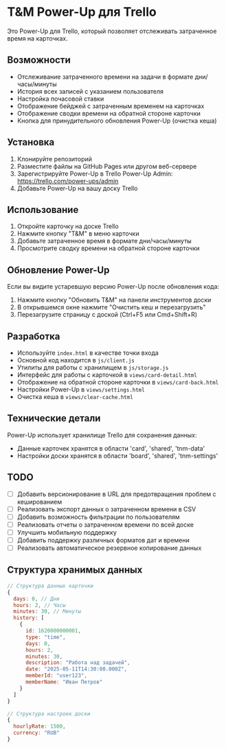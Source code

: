 # T&M Power-Up для Trello

Это Power-Up для Trello, который позволяет отслеживать затраченное время на карточках.

## Возможности

- Отслеживание затраченного времени на задачи в формате дни/часы/минуты
- История всех записей с указанием пользователя
- Настройка почасовой ставки
- Отображение бейджей с затраченным временем на карточках
- Отображение сводки времени на обратной стороне карточки
- Кнопка для принудительного обновления Power-Up (очистка кеша)

## Установка

1. Клонируйте репозиторий
2. Разместите файлы на GitHub Pages или другом веб-сервере
3. Зарегистрируйте Power-Up в Trello Power-Up Admin: https://trello.com/power-ups/admin
4. Добавьте Power-Up на вашу доску Trello

## Использование

1. Откройте карточку на доске Trello
2. Нажмите кнопку "T&M" в меню карточки
3. Добавьте затраченное время в формате дни/часы/минуты
4. Просмотрите сводку времени на обратной стороне карточки

## Обновление Power-Up

Если вы видите устаревшую версию Power-Up после обновления кода:

1. Нажмите кнопку "Обновить T&M" на панели инструментов доски
2. В открывшемся окне нажмите "Очистить кеш и перезагрузить"
3. Перезагрузите страницу с доской (Ctrl+F5 или Cmd+Shift+R)

## Разработка

- Используйте `index.html` в качестве точки входа
- Основной код находится в `js/client.js`
- Утилиты для работы с хранилищем в `js/storage.js`
- Интерфейс для работы с карточкой в `views/card-detail.html`
- Отображение на обратной стороне карточки в `views/card-back.html`
- Настройки Power-Up в `views/settings.html`
- Очистка кеша в `views/clear-cache.html`

## Технические детали

Power-Up использует хранилище Trello для сохранения данных:
- Данные карточек хранятся в области 'card', 'shared', 'tnm-data'
- Настройки доски хранятся в области 'board', 'shared', 'tnm-settings'

## TODO

- [ ] Добавить версионирование в URL для предотвращения проблем с кешированием
- [ ] Реализовать экспорт данных о затраченном времени в CSV
- [ ] Добавить возможность фильтрации по пользователям
- [ ] Реализовать отчеты о затраченном времени по всей доске
- [ ] Улучшить мобильную поддержку
- [ ] Добавить поддержку различных форматов дат и времени
- [ ] Реализовать автоматическое резервное копирование данных

## Структура хранимых данных

```javascript
// Структура данных карточки
{
  days: 0, // Дни
  hours: 2, // Часы
  minutes: 30, // Минуты
  history: [
    {
      id: 1620000000001,
      type: "time",
      days: 0,
      hours: 2,
      minutes: 30,
      description: "Работа над задачей",
      date: "2025-05-11T14:30:00.000Z",
      memberId: "user123",
      memberName: "Иван Петров"
    }
  ]
}

// Структура настроек доски
{
  hourlyRate: 1500,
  currency: "RUB"
}